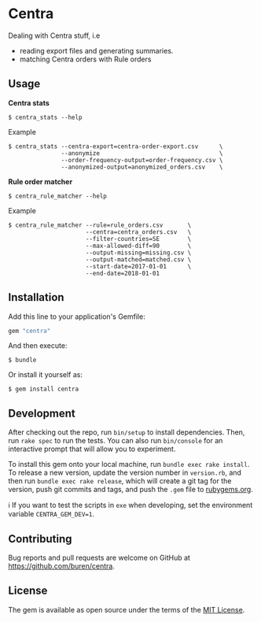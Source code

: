 # Centra

Dealing with Centra stuff, i.e

- reading export files and generating summaries.
- matching Centra orders with Rule orders

## Usage

__Centra stats__

```
$ centra_stats --help
```

Example

```
$ centra_stats --centra-export=centra-order-export.csv      \
               --anonymize                                  \
               --order-frequency-output=order-frequency.csv \
               --anonymized-output=anonymized_orders.csv    \
```

__Rule order matcher__

```
$ centra_rule_matcher --help
```

Example

```
$ centra_rule_matcher --rule=rule_orders.csv       \
                      --centra=centra_orders.csv   \
                      --filter-countries=SE        \
                      --max-allowed-diff=90        \
                      --output-missing=missing.csv \
                      --output-matched=matched.csv \
                      --start-date=2017-01-01      \
                      --end-date=2018-01-01
```

## Installation

Add this line to your application's Gemfile:

```ruby
gem "centra"
```

And then execute:

    $ bundle

Or install it yourself as:

    $ gem install centra

## Development

After checking out the repo, run `bin/setup` to install dependencies. Then, run `rake spec` to run the tests. You can also run `bin/console` for an interactive prompt that will allow you to experiment.

To install this gem onto your local machine, run `bundle exec rake install`. To release a new version, update the version number in `version.rb`, and then run `bundle exec rake release`, which will create a git tag for the version, push git commits and tags, and push the `.gem` file to [rubygems.org](https://rubygems.org).

:information_source: If you want to test the scripts in `exe` when developing, set the environment variable `CENTRA_GEM_DEV=1`.

## Contributing

Bug reports and pull requests are welcome on GitHub at https://github.com/buren/centra.

## License

The gem is available as open source under the terms of the [MIT License](https://opensource.org/licenses/MIT).
